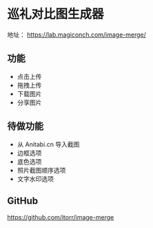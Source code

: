 # 巡礼对比图生成器

地址： https://lab.magiconch.com/image-merge/

## 功能
 - 点击上传
 - 拖拽上传
 - 下载图片
 - 分享图片

## 待做功能
 - 从 Anitabi.cn 导入截图
 - 边框选项
 - 底色选项
 - 照片截图顺序选项
 - 文字水印选项



## GitHub
https://github.com/itorr/image-merge